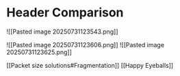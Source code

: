 # Header Comparison
![[Pasted image 20250731123543.png]]

![[Pasted image 20250731123606.png]]
![[Pasted image 20250731123625.png]]

[[Packet size solutions#Fragmentation]]
[[Happy Eyeballs]]